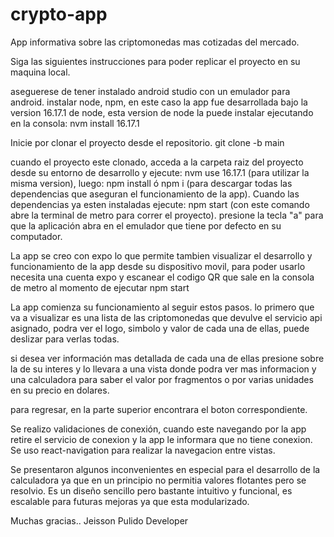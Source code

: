 # crypto-app
App informativa sobre las criptomonedas mas cotizadas del mercado.

Siga las siguientes instrucciones para poder replicar el proyecto en su maquina local.

aseguerese de tener instalado android studio con un emulador para android.
instalar node, npm, en este caso la app fue desarrollada bajo la version 16.17.1 de node, esta version de node la puede instalar
ejecutando en la consola: nvm install 16.17.1

Inicie por clonar el proyecto desde el repositorio.
git clone -b main <link https>

cuando el proyecto este clonado, acceda a la carpeta raiz del proyecto desde su entorno de desarrollo y ejecute:
nvm use 16.17.1 (para utilizar la misma version), luego:
npm install ó npm i   (para descargar todas las dependencias que aseguran el funcionamiento de la app).
Cuando las dependencias ya esten instaladas ejecute:
npm start  (con este comando abre la terminal de metro para correr el proyecto).
presione la tecla "a" para que la aplicación abra en el emulador que tiene por defecto en su computador.

La app se creo con expo lo que permite tambien visualizar el desarrollo y funcionamiento de la app desde su dispositivo movil, para poder usarlo
necesita una cuenta expo y escanear el codigo QR que sale en la consola de metro al momento de ejecutar npm start

La app comienza su funcionamiento al seguir estos pasos.
lo primero que va a visualizar es una lista de las criptomonedas que devulve el servicio api asignado, podra ver el logo, simbolo y 
valor de cada una de ellas, puede deslizar para verlas todas.

si desea ver información mas detallada de cada una de ellas presione sobre la de su interes y lo llevara a una vista donde podra
ver mas informacion y una calculadora para saber el valor por fragmentos o por varias unidades en su precio en dolares.

para regresar, en la parte superior encontrara el boton correspondiente.

Se realizo validaciones de conexión, cuando este navegando por la app retire el servicio de conexion y la app le informara que
no tiene conexion.
Se uso react-navigation para realizar la navegacion entre vistas.

Se presentaron algunos inconvenientes en especial para el desarrollo de la calculadora ya que en un principio no permitia
valores flotantes pero se resolvio.
Es un diseño sencillo pero bastante intuitivo y funcional, es escalable para futuras mejoras ya que esta modularizado.

Muchas gracias..
Jeisson Pulido
Developer

